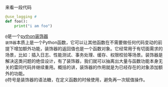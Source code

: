 来看一段代码

```python
@use_logging #
def foo():
    print("i am foo")
```

`@`是一个[python装饰器](https://www.zhihu.com/question/26930016)  
`装饰器`本质上是一个Python函数，它可以让其他函数在不需要做任何代码变动的前提下增加额外功能，装饰器的返回值也是一个函数对象。它经常用于有切面需求的场景，比如：插入日志、性能测试、事务处理、缓存、权限校验等场景。装饰器是解决这类问题的绝佳设计，有了装饰器，我们就可以抽离出大量与函数功能本身无关的雷同代码并继续重用。概括的讲，装饰器的作用就是为已经存在的对象添加额外的功能。  
`@`符号是装饰器的语法糖，在定义函数的时候使用，避免再一次赋值操作。

